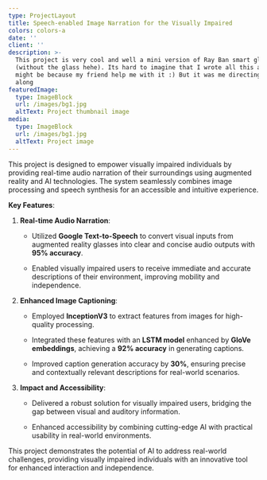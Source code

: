 ```yaml
---
type: ProjectLayout
title: Speech-enabled Image Narration for the Visually Impaired
colors: colors-a
date: ''
client: ''
description: >-
  This project is very cool and well a mini version of Ray Ban smart glass
  (without the glass hehe). Its hard to imagine that I wrote all this and it
  might be because my friend help me with it :) But it was me directing her all
  along
featuredImage:
  type: ImageBlock
  url: /images/bg1.jpg
  altText: Project thumbnail image
media:
  type: ImageBlock
  url: /images/bg1.jpg
  altText: Project image
---
```

This project is designed to empower visually impaired individuals by providing real-time audio narration of their surroundings using augmented reality and AI technologies. The system seamlessly combines image processing and speech synthesis for an accessible and intuitive experience.

**Key Features**:

1.  **Real-time Audio Narration**:

    *   Utilized **Google Text-to-Speech** to convert visual inputs from augmented reality glasses into clear and concise audio outputs with **95% accuracy**.

    *   Enabled visually impaired users to receive immediate and accurate descriptions of their environment, improving mobility and independence.

2.  **Enhanced Image Captioning**:

    *   Employed **InceptionV3** to extract features from images for high-quality processing.

    *   Integrated these features with an **LSTM model** enhanced by **GloVe embeddings**, achieving a **92% accuracy** in generating captions.

    *   Improved caption generation accuracy by **30%**, ensuring precise and contextually relevant descriptions for real-world scenarios.

3.  **Impact and Accessibility**:

    *   Delivered a robust solution for visually impaired users, bridging the gap between visual and auditory information.

    *   Enhanced accessibility by combining cutting-edge AI with practical usability in real-world environments.

This project demonstrates the potential of AI to address real-world challenges, providing visually impaired individuals with an innovative tool for enhanced interaction and independence.

